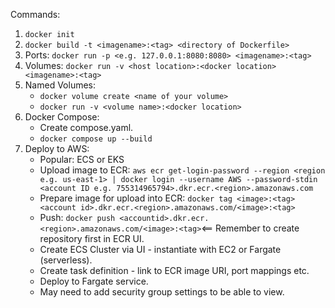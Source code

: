 Commands:

1. `docker init`
2. `docker build -t <imagename>:<tag> <directory of Dockerfile>`
3. Ports: `docker run -p <e.g. 127.0.0.1:8080:8080> <imagename>:<tag>`
4. Volumes: `docker run -v <host location>:<docker location> <imagename>:<tag>`
5. Named Volumes:
    - `docker volume create <name of your volume>`
    - `docker run -v <volume name>:<docker location>`
6. Docker Compose:
    - Create compose.yaml.
    - `docker compose up --build`
7. Deploy to AWS:
    - Popular: ECS or EKS
    - Upload image to ECR: `aws ecr get-login-password --region <region e.g. us-east-1> | docker login --username AWS --password-stdin <account ID e.g. 755314965794>.dkr.ecr.<region>.amazonaws.com`
    - Prepare image for upload into ECR: `docker tag <image>:<tag> <account id>.dkr.ecr.<region>.amazonaws.com/<image>:<tag>`
    - Push: `docker push <accountid>.dkr.ecr.<region>.amazonaws.com/<image>:<tag>`<== Remember to create repository first in ECR UI.
    - Create ECS Cluster via UI - instantiate with EC2 or Fargate (serverless).
    - Create task definition - link to ECR image URI, port mappings etc.
    - Deploy to Fargate service.
    - May need to add security group settings to be able to view.
